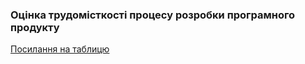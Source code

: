 ### Оцінка трудомісткості процесу розробки програмного продукту

[Посилання на таблицю](https://docs.google.com/spreadsheets/d/1mFe1gblgUVuIYmA1K_T6T9y2-wNxUhIKHlsfuq_gM9Y/edit?usp=sharing)

